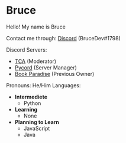 # Bruce
Hello! My name is Bruce

Contact me through: [Discord](https://discord.com/users/571638000661037056) (BruceDev#1798)

Discord Servers:
- [TCA](https://discord.gg/m2VeXBtRBV) (Moderator)
- [Pycord](https://discord.gg/pycord) (Server Manager)	
- [Book Paradise](https://discord.gg/ShB6CYX) (Previous Owner)
		
Pronouns: He/Him
Languages:
- __Intermediete__
	- Python
- __Learning__
	- None
- __Planning to Learn__
	- JavaScript
	- Java
